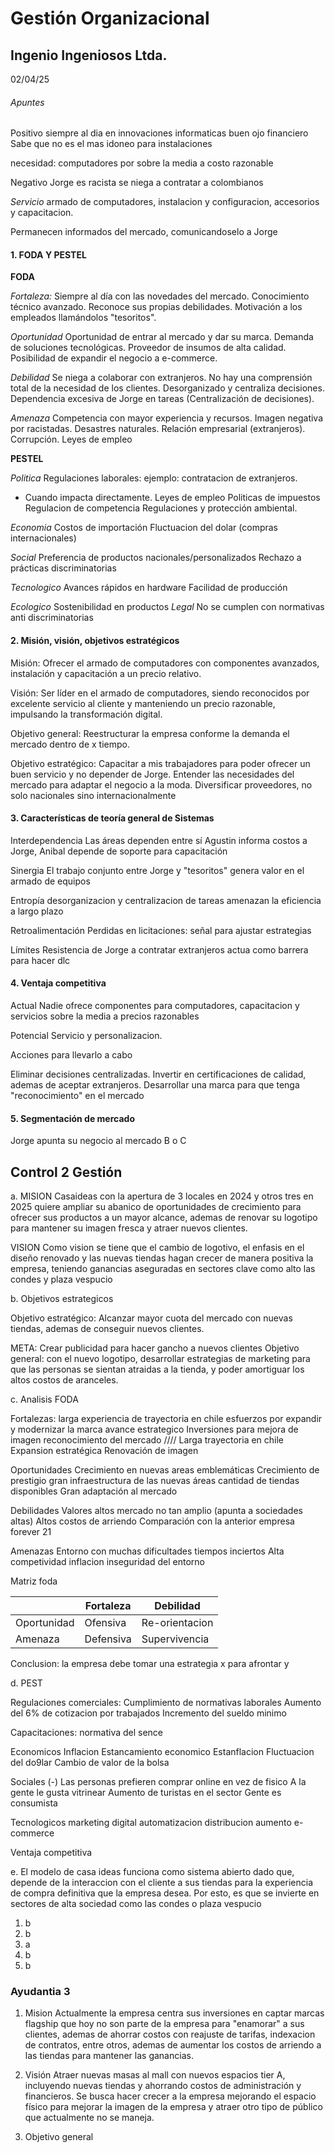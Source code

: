	
# Gestión Organizacional

## Ingenio Ingeniosos Ltda.
02/04/25
###### Apuntes

Positivo
siempre al dia en innovaciones informaticas
buen ojo financiero
Sabe que no es el mas idoneo para instalaciones

necesidad: computadores por sobre la media a costo razonable

Negativo
Jorge es racista
se niega a contratar a colombianos

*Servicio*
armado de computadores, instalacion y configuracion, accesorios y capacitacion.

Permanecen informados del mercado, comunicandoselo a Jorge

#### 1. FODA Y PESTEL

**FODA**

*Fortaleza:*
Siempre al día con las novedades del mercado.
Conocimiento técnico avanzado.
Reconoce sus propias debilidades.
Motivación a los empleados llamándolos "tesoritos".

*Oportunidad*
Oportunidad de entrar al mercado y dar su marca.
Demanda de soluciones tecnológicas.
Proveedor de insumos de alta calidad.
Posibilidad de expandir el negocio a e-commerce.

*Debilidad*
Se niega a colaborar con extranjeros.
No hay una comprensión total de la necesidad de los clientes.
Desorganizado y centraliza decisiones.
Dependencia excesiva de Jorge en tareas (Centralización de decisiones).

*Amenaza*
Competencia con mayor experiencia y recursos.
Imagen negativa por racistadas.
Desastres naturales.
Relación empresarial (extranjeros).
Corrupción.
Leyes de empleo


**PESTEL**

*Politica*
Regulaciones laborales: ejemplo: contratacion de extranjeros.
- Cuando impacta directamente.
Leyes de empleo
Politicas de impuestos
Regulacion de competencia
Regulaciones y protección ambiental.

*Economia*
Costos de importación
Fluctuacion del dolar (compras internacionales)

*Social*
Preferencia de productos nacionales/personalizados
Rechazo a prácticas discriminatorias

*Tecnologico*
Avances rápidos en hardware
Facilidad de producción

*Ecologico*
Sostenibilidad en productos
*Legal*
No se cumplen con normativas anti discriminatorias

#### 2. Misión, visión, objetivos estratégicos

Misión:
Ofrecer el armado de computadores con componentes avanzados, instalación y capacitación a un precio relativo.

Visión:
Ser líder en el armado de computadores, siendo reconocidos por excelente servicio al cliente y manteniendo un precio razonable, impulsando la transformación digital.

Objetivo general:
Reestructurar la empresa conforme la demanda el mercado dentro de x tiempo.

Objetivo estratégico:
Capacitar a mis trabajadores para poder ofrecer un buen servicio y no depender de Jorge.
Entender las necesidades del mercado para adaptar el negocio a la moda.
Diversificar proveedores, no solo nacionales sino internacionalmente

#### 3. Características de teoría general de Sistemas

Interdependencia
Las áreas dependen entre sí
Agustin informa costos a Jorge, Anibal depende de soporte para capacitación

Sinergia
El trabajo conjunto entre Jorge y "tesoritos" genera valor en el armado de equipos

Entropía
desorganizacion y centralizacion de tareas amenazan la eficiencia a largo plazo

Retroalimentación
Perdidas en licitaciones: señal para ajustar estrategias

Límites
Resistencia de Jorge a contratar extranjeros actua como barrera para hacer dlc

#### 4. Ventaja competitiva

Actual
Nadie ofrece componentes para computadores, capacitacion y servicios sobre la media a precios razonables

Potencial
Servicio y personalizacion. 

Acciones para llevarlo a cabo

Eliminar decisiones centralizadas.
Invertir en certificaciones de calidad, ademas de aceptar extranjeros.
Desarrollar una marca para que tenga "reconocimiento" en el mercado

#### 5. Segmentación de mercado

Jorge apunta su negocio al mercado B o C

## Control 2 Gestión 


a. MISION
Casaideas con la apertura de 3 locales en 2024 y otros tres en 2025 quiere ampliar su abanico de oportunidades de crecimiento para ofrecer sus productos a un mayor alcance, ademas de renovar su logotipo para mantener su imagen fresca y atraer nuevos clientes.


VISION
Como vision se tiene que el cambio de logotivo, el enfasis en el diseño renovado y las nuevas tiendas hagan crecer de manera positiva la empresa, teniendo ganancias aseguradas en sectores clave como alto las condes y plaza vespucio

b. Objetivos estrategicos

Objetivo estratégico:
Alcanzar mayor cuota del mercado con nuevas tiendas, ademas de conseguir nuevos clientes.

META:
Crear publicidad para hacer gancho a nuevos clientes
Objetivo general:
con el nuevo logotipo, desarrollar estrategias de marketing para que las personas se sientan atraidas a la tienda, y poder amortiguar los altos costos de aranceles.

c. Analisis FODA

Fortalezas:
larga experiencia de trayectoria en chile
esfuerzos por expandir y modernizar la marca
avance estrategico
Inversiones para mejora de imagen
reconocimiento del mercado
////
Larga trayectoria en chile
Expansion estratégica
Renovación de imagen

Oportunidades
Crecimiento en nuevas areas emblemáticas
Crecimiento de prestigio
gran infraestructura de las nuevas áreas
cantidad de tiendas disponibles
Gran adaptación al mercado

Debilidades
Valores altos
mercado no tan amplio (apunta a sociedades altas)
Altos costos de arriendo
Comparación con la anterior empresa forever 21


Amenazas
Entorno con muchas dificultades
tiempos inciertos
Alta competividad
inflacion
inseguridad del entorno

Matriz foda

|             | Fortaleza | Debilidad      |
| ----------- | --------- | -------------- |
| Oportunidad | Ofensiva  | Re-orientacion |
| Amenaza     | Defensiva | Supervivencia  |

Conclusion: la empresa debe tomar una estrategia x para afrontar y

d. PEST

Regulaciones comerciales: Cumplimiento de normativas laborales
Aumento del 6% de cotizacion por trabajados
Incremento del sueldo minimo

Capacitaciones: normativa del sence

Economicos
Inflacion
Estancamiento economico
Estanflacion
Fluctuacion del do9lar
Cambio de valor de la bolsa

Sociales
(-) Las personas prefieren comprar online en vez de fisico
A la gente le gusta vitrinear
Aumento de turistas en el sector
Gente es consumista

Tecnologicos
marketing digital
automatizacion
distribucion 
aumento e-commerce

Ventaja competitiva




e. El modelo de casa ideas funciona como sistema abierto dado que, depende de la interaccion con el cliente a sus tiendas para la experiencia de compra definitiva que la empresa desea.
Por esto, es que se invierte en sectores de alta sociedad como las condes o plaza vespucio

1. b
2. b
3. a
4. b
5. b

### Ayudantia 3

1. Mision
Actualmente la empresa centra sus inversiones en captar marcas flagship que hoy no son parte de la empresa para "enamorar" a sus clientes, ademas de ahorrar costos con reajuste de tarifas, indexacion de contratos, entre otros, ademas de aumentar los costos de arriendo a las tiendas para mantener las ganancias.

2. Visión
Atraer nuevas masas al mall con nuevos espacios tier A, incluyendo nuevas tiendas y ahorrando costos de administración y financieros. Se busca hacer crecer a la empresa mejorando el espacio físico para mejorar la imagen de la empresa y atraer otro tipo de público que actualmente no se maneja.

3. Objetivo general
